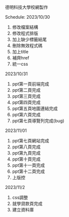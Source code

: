 德明科技大學校網製作

Schedule:
2023/10/30
1. 修改檔案結構
2. 修改程式排版
3. 加上缺少標籤結尾
4. 刪除無效程式碼
5. 加上title
6. 補齊href
7. 統一css

2023/10/31
1. ppt第一頁前端完成
2. ppt第二頁完成
3. ppt第三頁完成
4. ppt第四頁完成
5. ppt第五頁地圖連結完成
6. ppt第六頁完成
7. ppt第七頁導覽列完成(bug)

2023/11/01
1. ppt第七頁網站完成
2. ppt第八頁完成
3. ppt第九頁完成
4. ppt第十頁完成
5. ppt第十一頁完成
6. ppt第十二頁完成
7. 上版控

2023/11/2
1. css調整
2. 就學貸款頁完成
3. 建立資料庫